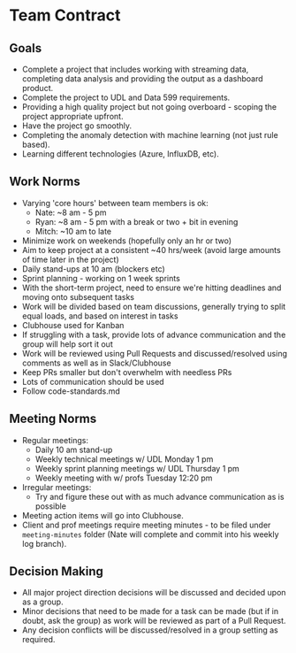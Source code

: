 # Team Contract

## Goals

- Complete a project that includes working with streaming data, completing data analysis and providing the output as a dashboard product.
- Complete the project to UDL and Data 599 requirements.
- Providing a high quality project but not going overboard - scoping the project appropriate upfront.
- Have the project go smoothly.
- Completing the anomaly detection with machine learning (not just rule based).
- Learning different technologies (Azure, InfluxDB, etc).

## Work Norms

- Varying 'core hours' between team members is ok:
    - Nate: ~8 am - 5 pm
    - Ryan: ~8 am - 5 pm with a break or two + bit in evening
    - Mitch: ~10 am to late
- Minimize work on weekends (hopefully only an hr or two)
- Aim to keep project at a consistent ~40 hrs/week (avoid large amounts of time later in the project)
- Daily stand-ups at 10 am (blockers etc)
- Sprint planning - working on 1 week sprints
- With the short-term project, need to ensure we're hitting deadlines and moving onto subsequent tasks
- Work will be divided based on team discussions, generally trying to split equal loads, and based on interest in tasks
- Clubhouse used for Kanban
- If struggling with a task, provide lots of advance communication and the group will help sort it out
- Work will be reviewed using Pull Requests and discussed/resolved using comments as well as in Slack/Clubhouse
- Keep PRs smaller but don't overwhelm with needless PRs
- Lots of communication should be used
- Follow code-standards.md


## Meeting Norms

- Regular meetings:
    - Daily 10 am stand-up
    - Weekly technical meetings w/ UDL Monday 1 pm
    - Weekly sprint planning meetings w/ UDL Thursday 1 pm
    - Weekly meeting with w/ profs Tuesday 12:20 pm
- Irregular meetings:
    - Try and figure these out with as much advance communication as is possible
- Meeting action items will go into Clubhouse.
- Client and prof meetings require meeting minutes - to be filed under `meeting-minutes` folder (Nate will complete and commit into his weekly log branch).

## Decision Making

- All major project direction decisions will be discussed and decided upon as a group.
- Minor decisions that need to be made for a task can be made (but if in doubt, ask the group) as work will be reviewed as part of a Pull Request.
- Any decision conflicts will be discussed/resolved in a group setting as required.